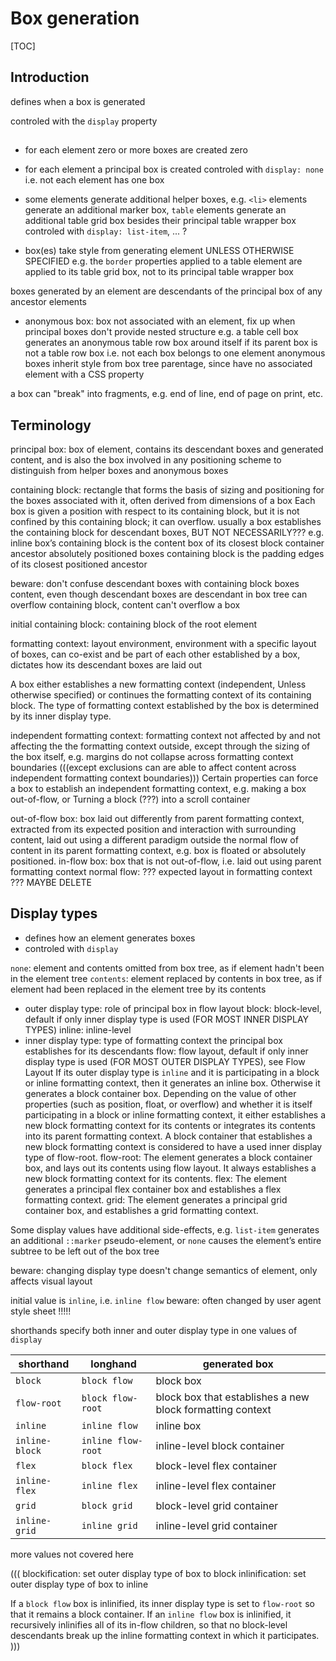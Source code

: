 # Box generation

[TOC]



## Introduction

defines when a box is generated

controled with the `display` property

## 

- for each element zero or more boxes are created
zero
- for each element a principal box is created
controled with `display: none`
i.e. not each element has one box

- some elements generate additional helper boxes, e.g. `<li>` elements generate an additional marker box, `table` elements generate an additional table grid box besides their principal table wrapper box
controled with `display: list-item`, ... ?

- box(es) take style from generating element
UNLESS OTHERWISE SPECIFIED
e.g. the `border` properties applied to a table element are applied to its table grid box, not to its principal table wrapper box

boxes generated by an element are descendants of the principal box of any ancestor elements

- anonymous box: box not associated with an element, fix up when principal boxes don't provide nested structure
e.g. a table cell box generates an anonymous table row box around itself if its parent box is not a table row box
i.e. not each box belongs to one element
anonymous boxes inherit style from box tree parentage, since have no associated element with a CSS property

a box can "break" into fragments, e.g. end of line, end of page on print, etc.
<!-- ToDo: see css-break-4 -->


## Terminology

principal box: box of element, contains its descendant boxes and generated content, and is also the box involved in any positioning scheme
to distinguish from helper boxes and anonymous boxes

containing block: rectangle that forms the basis of sizing and positioning for the boxes associated with it, often derived from dimensions of a box
Each box is given a position with respect to its containing block, but it is not confined by this containing block; it can overflow.
usually a box establishes the containing block for descendant boxes, BUT NOT NECESSARILY???
e.g. inline box’s containing block is the content box of its closest block container ancestor
absolutely positioned boxes containing block is the padding edges of its closest positioned ancestor

beware: don't confuse descendant boxes with containing block boxes content, even though descendant boxes are descendant in box tree can overflow containing block, content can't overflow a box

initial containing block: containing block of the root element

formatting context: layout environment, environment with a specific layout of boxes, can co-exist and be part of each other
established by a box, dictates how its descendant boxes are laid out

A box either establishes a new formatting context (independent, Unless otherwise specified) or continues the formatting context of its containing block. The type of formatting context established by the box is determined by its inner display type.

independent formatting context: formatting context not affected by and not affecting the the formatting context outside, except through the sizing of the box itself, e.g. margins do not collapse across formatting context boundaries (((except exclusions can are able to affect content across independent formatting context boundaries)))
Certain properties can force a box to establish an independent formatting context, e.g. making a box out-of-flow, or Turning a block (???) into a scroll container

out-of-flow box: box laid out differently from parent formatting context, extracted from its expected position and interaction with surrounding content, laid out using a different paradigm outside the normal flow of content in its parent formatting context, e.g. box is floated or absolutely positioned.
in-flow box: box that is not out-of-flow, i.e. laid out using parent formatting context
normal flow: ??? expected layout in formatting context ??? MAYBE DELETE


## Display types

- defines how an element generates boxes
- controled with `display`

`none`:  element and contents omitted from box tree, as if element hadn't been in the element tree
`contents`: element replaced by contents in box tree, as if element had been replaced in the element tree by its contents

- outer display type: role of principal box in flow layout
block: block-level, default if only inner display type is used (FOR MOST INNER DISPLAY TYPES)
inline: inline-level
- inner display type: type of formatting context the principal box establishes for its descendants
flow: flow layout, default if only inner display type is used (FOR MOST OUTER DISPLAY TYPES), see Flow Layout
If its outer display type is `inline` and it is participating in a block or inline formatting context, then it generates an inline box.
Otherwise it generates a block container box.
Depending on the value of other properties (such as position, float, or overflow) and whether it is itself participating in a block or inline formatting context, it either establishes a new block formatting context for its contents or integrates its contents into its parent formatting context. A block container that establishes a new block formatting context is considered to have a used inner display type of flow-root.
flow-root:
The element generates a block container box, and lays out its contents using flow layout. It always establishes a new block formatting context for its contents.
flex: The element generates a principal flex container box and establishes a flex formatting context.
grid: The element generates a principal grid container box, and establishes a grid formatting context.


Some display values have additional side-effects, e.g. `list-item` generates an additional `::marker` pseudo-element, or `none` causes the element’s entire subtree to be left out of the box tree



beware: changing display type doesn't change semantics of element, only affects visual layout

initial value is `inline`, i.e. `inline flow`
beware: often changed by user agent style sheet !!!!!

shorthands specify both inner and outer display type in one
values of `display`

| shorthand | longhand | generated box |
| - | - | - |
| `block` | `block flow` | block box |
| `flow-root` | `block flow-root` | block box that establishes a new block formatting context |
| `inline` | `inline flow` | inline box |
| `inline-block` | `inline flow-root` | inline-level block container |
| `flex` | `block flex` | block-level flex container |
| `inline-flex` | `inline flex` | inline-level flex container |
| `grid` | `block grid` | block-level grid container |
| `inline-grid` | `inline grid` | inline-level grid container |


more values not covered here

(((
blockification: set outer display type of box to block
inlinification: set outer display type of box to inline

If a `block flow` box is inlinified, its inner display type is set to `flow-root` so that it remains a block container.
If an `inline flow` box is inlinified, it recursively inlinifies all of its in-flow children, so that no block-level descendants break up the inline formatting context in which it participates.
)))